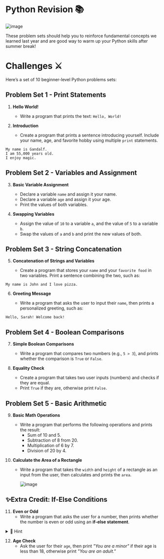 # Python Revision 📚
![image](https://github.com/user-attachments/assets/1e2b92e7-e51f-4fd2-b235-f95bc2ff5017)


These problem sets should help you to reinforce fundamental concepts we learned last year and are good way to warm up your Python skills after summer break!


# Challenges ⚔️
Here’s a set of 10 beginner-level Python problems sets:

## Problem Set 1 - Print Statements
1. **Hello World!**
   - Write a program that prints the text: `Hello, World!`
   
2. **Introduction**
   - Create a program that prints a sentence introducing yourself. Include your name, age, and favorite hobby using multiple `print` statements.
````
My name is Gandalf.
I am 55,000 years old.
I enjoy magic.
````

## Problem Set 2 - Variables and Assignment
3. **Basic Variable Assignment**
   - Declare a variable `name` and assign it your name.
   - Declare a variable `age` and assign it your age.
   - Print the values of both variables.

4. **Swapping Variables**
   - Assign the value of `10` to a variable `a`, and the value of `5` to a variable `b`.
   - Swap the values of `a` and `b` and print the new values of both.

## Problem Set 3 - String Concatenation
5. **Concatenation of Strings and Variables**
   
   - Create a program that stores your ``name`` and your ``favorite food`` in two variables. Print a sentence combining the two, such as:

````
My name is John and I love pizza.
````

6. **Greeting Message**
   
   - Write a program that asks the user to input their `name`, then prints a personalized greeting, such as:
````
Hello, Sarah! Welcome back!
````

## Problem Set 4 - Boolean Comparisons
7. **Simple Boolean Comparisons**
   - Write a program that compares two numbers (e.g., `5 > 3`), and prints whether the comparison is `True` or `False`.

8. **Equality Check**
   - Create a program that takes two user inputs (numbers) and checks if they are equal.
   - Print `True` if they are, otherwise print `False`.

## Problem Set 5 - Basic Arithmetic
9. **Basic Math Operations**
   - Write a program that performs the following operations and prints the result: 
     - Sum of 10 and 5.
     - Subtraction of 8 from 20.
     - Multiplication of 6 by 7.
     - Division of 20 by 4.

10. **Calculate the Area of a Rectangle**
    - Write a program that takes the ``width`` and ``height`` of a rectangle as an input from the user, then calculates and prints the ``area``.
   
      ![image](https://github.com/user-attachments/assets/01b63b35-3876-4dcb-97ae-fd57b7246a62)


## ✨Extra Credit: If-Else Conditions 
11. **Even or Odd**
    - Write a program that asks the user for a number, then prints whether the number is even or odd using an **if-else statement**.

<details>

<summary> 👀 Hint </summary>

````py 
if  num % 2==0

````
[Do some research](https://stackoverflow.com/questions/65378252/how-do-i-modulo-an-input-by-two-to-check-if-the-number-is-even-or-odd)

</details>

12. **Age Check**
    - Ask the user for their ``age``, then print _"You are a minor"_ if their age is less than 18, otherwise print _"You are an adult."_


